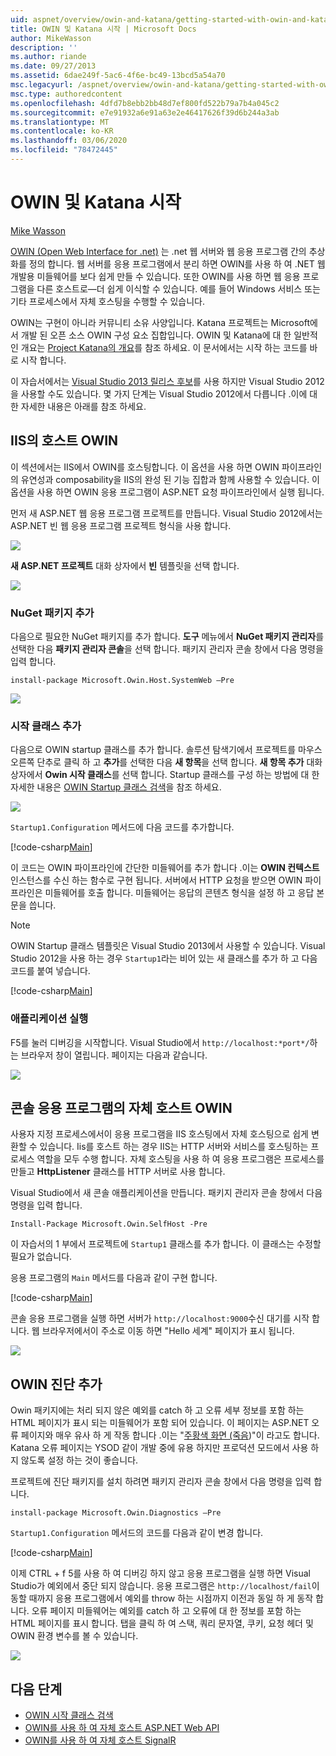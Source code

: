 ```yaml
---
uid: aspnet/overview/owin-and-katana/getting-started-with-owin-and-katana
title: OWIN 및 Katana 시작 | Microsoft Docs
author: MikeWasson
description: ''
ms.author: riande
ms.date: 09/27/2013
ms.assetid: 6dae249f-5ac6-4f6e-bc49-13bcd5a54a70
msc.legacyurl: /aspnet/overview/owin-and-katana/getting-started-with-owin-and-katana
msc.type: authoredcontent
ms.openlocfilehash: 4dfd7b8ebb2bb48d7ef800fd522b79a7b4a045c2
ms.sourcegitcommit: e7e91932a6e91a63e2e46417626f39d6b244a3ab
ms.translationtype: MT
ms.contentlocale: ko-KR
ms.lasthandoff: 03/06/2020
ms.locfileid: "78472445"
---
```

# <a name="getting-started-with-owin-and-katana"></a>OWIN 및 Katana 시작

[Mike Wasson](https://github.com/MikeWasson)

[OWIN (Open Web Interface for .net)](http://owin.org/) 는 .net 웹 서버와 웹 응용 프로그램 간의 추상화를 정의 합니다. 웹 서버를 응용 프로그램에서 분리 하면 OWIN를 사용 하 여 .NET 웹 개발용 미들웨어를 보다 쉽게 만들 수 있습니다. 또한 OWIN를 사용 하면 웹 응용 프로그램을 다른 호스트로&#8212;더 쉽게 이식할 수 있습니다. 예를 들어 Windows 서비스 또는 기타 프로세스에서 자체 호스팅을 수행할 수 있습니다.

OWIN는 구현이 아니라 커뮤니티 소유 사양입니다. Katana 프로젝트는 Microsoft에서 개발 된 오픈 소스 OWIN 구성 요소 집합입니다. OWIN 및 Katana에 대 한 일반적인 개요는 [Project Katana의 개요](an-overview-of-project-katana.md)를 참조 하세요. 이 문서에서는 시작 하는 코드를 바로 시작 합니다.

이 자습서에서는 [Visual Studio 2013 릴리스 후보](https://go.microsoft.com/fwlink/?LinkId=306566)를 사용 하지만 Visual Studio 2012을 사용할 수도 있습니다. 몇 가지 단계는 Visual Studio 2012에서 다릅니다 .이에 대 한 자세한 내용은 아래를 참조 하세요.

## <a name="host-owin-in-iis"></a>IIS의 호스트 OWIN

이 섹션에서는 IIS에서 OWIN를 호스팅합니다. 이 옵션을 사용 하면 OWIN 파이프라인의 유연성과 composability을 IIS의 완성 된 기능 집합과 함께 사용할 수 있습니다. 이 옵션을 사용 하면 OWIN 응용 프로그램이 ASP.NET 요청 파이프라인에서 실행 됩니다.

먼저 새 ASP.NET 웹 응용 프로그램 프로젝트를 만듭니다. Visual Studio 2012에서는 ASP.NET 빈 웹 응용 프로그램 프로젝트 형식을 사용 합니다.

![](getting-started-with-owin-and-katana/_static/image1.png)

**새 ASP.NET 프로젝트** 대화 상자에서 **빈** 템플릿을 선택 합니다.

![](getting-started-with-owin-and-katana/_static/image2.png)

### <a name="add-nuget-packages"></a>NuGet 패키지 추가

다음으로 필요한 NuGet 패키지를 추가 합니다. **도구** 메뉴에서 **NuGet 패키지 관리자**를 선택한 다음 **패키지 관리자 콘솔**을 선택 합니다. 패키지 관리자 콘솔 창에서 다음 명령을 입력 합니다.

`install-package Microsoft.Owin.Host.SystemWeb –Pre`

![](getting-started-with-owin-and-katana/_static/image3.png)

### <a name="add-a-startup-class"></a>시작 클래스 추가

다음으로 OWIN startup 클래스를 추가 합니다. 솔루션 탐색기에서 프로젝트를 마우스 오른쪽 단추로 클릭 하 고 **추가**를 선택한 다음 **새 항목**을 선택 합니다. **새 항목 추가** 대화 상자에서 **Owin 시작 클래스**를 선택 합니다. Startup 클래스를 구성 하는 방법에 대 한 자세한 내용은 [OWIN Startup 클래스 검색](owin-startup-class-detection.md)을 참조 하세요.

![](getting-started-with-owin-and-katana/_static/image4.png)

`Startup1.Configuration` 메서드에 다음 코드를 추가합니다.

[!code-csharp[Main](getting-started-with-owin-and-katana/samples/sample1.cs?highlight=3)]

이 코드는 OWIN 파이프라인에 간단한 미들웨어를 추가 합니다 .이는 **OWIN 컨텍스트** 인스턴스를 수신 하는 함수로 구현 됩니다. 서버에서 HTTP 요청을 받으면 OWIN 파이프라인은 미들웨어를 호출 합니다. 미들웨어는 응답의 콘텐츠 형식을 설정 하 고 응답 본문을 씁니다.

> [!NOTE]
> OWIN Startup 클래스 템플릿은 Visual Studio 2013에서 사용할 수 있습니다. Visual Studio 2012을 사용 하는 경우 `Startup1`라는 비어 있는 새 클래스를 추가 하 고 다음 코드를 붙여 넣습니다.

[!code-csharp[Main](getting-started-with-owin-and-katana/samples/sample2.cs)]

### <a name="run-the-application"></a>애플리케이션 실행

F5를 눌러 디버깅을 시작합니다. Visual Studio에서 `http://localhost:*port*/`하는 브라우저 창이 열립니다. 페이지는 다음과 같습니다.

![](getting-started-with-owin-and-katana/_static/image5.png)

## <a name="self-host-owin-in-a-console-application"></a>콘솔 응용 프로그램의 자체 호스트 OWIN

사용자 지정 프로세스에서이 응용 프로그램을 IIS 호스팅에서 자체 호스팅으로 쉽게 변환할 수 있습니다. Iis를 호스트 하는 경우 IIS는 HTTP 서버와 서비스를 호스팅하는 프로세스 역할을 모두 수행 합니다. 자체 호스팅을 사용 하 여 응용 프로그램은 프로세스를 만들고 **HttpListener** 클래스를 HTTP 서버로 사용 합니다.

Visual Studio에서 새 콘솔 애플리케이션을 만듭니다. 패키지 관리자 콘솔 창에서 다음 명령을 입력 합니다.

`Install-Package Microsoft.Owin.SelfHost -Pre`

이 자습서의 1 부에서 프로젝트에 `Startup1` 클래스를 추가 합니다. 이 클래스는 수정할 필요가 없습니다.

응용 프로그램의 `Main` 메서드를 다음과 같이 구현 합니다.

[!code-csharp[Main](getting-started-with-owin-and-katana/samples/sample3.cs)]

콘솔 응용 프로그램을 실행 하면 서버가 `http://localhost:9000`수신 대기를 시작 합니다. 웹 브라우저에서이 주소로 이동 하면 "Hello 세계" 페이지가 표시 됩니다.

![](getting-started-with-owin-and-katana/_static/image6.png)

## <a name="add-owin-diagnostics"></a>OWIN 진단 추가

Owin 패키지에는 처리 되지 않은 예외를 catch 하 고 오류 세부 정보를 포함 하는 HTML 페이지가 표시 되는 미들웨어가 포함 되어 있습니다. 이 페이지는 ASP.NET 오류 페이지와 매우 유사 하 게 작동 합니다 .이는 "[주황색 화면 (죽음](http://en.wikipedia.org/wiki/Yellow_Screen_of_Death#Yellow))"이 라고도 합니다. Katana 오류 페이지는 YSOD 같이 개발 중에 유용 하지만 프로덕션 모드에서 사용 하지 않도록 설정 하는 것이 좋습니다.

프로젝트에 진단 패키지를 설치 하려면 패키지 관리자 콘솔 창에서 다음 명령을 입력 합니다.

`install-package Microsoft.Owin.Diagnostics –Pre`

`Startup1.Configuration` 메서드의 코드를 다음과 같이 변경 합니다.

[!code-csharp[Main](getting-started-with-owin-and-katana/samples/sample4.cs?highlight=4,9-12)]

이제 CTRL + f 5를 사용 하 여 디버깅 하지 않고 응용 프로그램을 실행 하면 Visual Studio가 예외에서 중단 되지 않습니다. 응용 프로그램은 `http://localhost/fail`이동할 때까지 응용 프로그램에서 예외를 throw 하는 시점까지 이전과 동일 하 게 동작 합니다. 오류 페이지 미들웨어는 예외를 catch 하 고 오류에 대 한 정보를 포함 하는 HTML 페이지를 표시 합니다. 탭을 클릭 하 여 스택, 쿼리 문자열, 쿠키, 요청 헤더 및 OWIN 환경 변수를 볼 수 있습니다.

![](getting-started-with-owin-and-katana/_static/image7.png)

## <a name="next-steps"></a>다음 단계

- [OWIN 시작 클래스 검색](owin-startup-class-detection.md)
- [OWIN를 사용 하 여 자체 호스트 ASP.NET Web API](../../../web-api/overview/hosting-aspnet-web-api/use-owin-to-self-host-web-api.md)
- [OWIN를 사용 하 여 자체 호스트 SignalR](../../../signalr/overview/deployment/tutorial-signalr-self-host.md)
